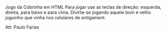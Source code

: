 Jogo da Cobrinha em HTML
Para jogar use as teclas de direção: esquerda, direita, para baixo e para cima.
Divirta-se jogando aquele bom e velho joguinho que vinha nos celulares de antigament.

Att: Paulo Farias
